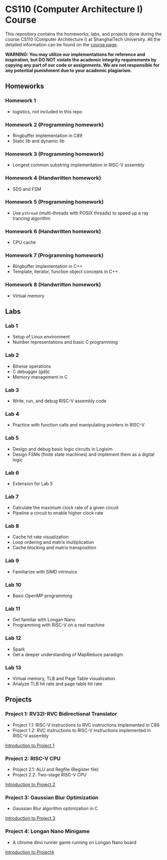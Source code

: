 # CS110 (Computer Architecture I) Course

This repository contains the homeworks, labs, and projects done during the course CS110 (Computer Architecture I) at ShanghaiTech University. All the detailed information can be found on the [course page](https://robotics.shanghaitech.edu.cn/courses/ca/22s/).

**WARNING: You may utilize our implementations for reference and inspiration, but DO NOT violate the academic integrity requirements by copying any part of our code or assignments. We are not responsible for any potential punishment due to your academic plagiarism.**



## Homeworks

### Homework 1

- logistics, not included in this repo

### Homework 2 (Programming homework)

- Ringbuffer implementation in C89
- Static lib and dynamic lib

### Homework 3 (Programming homework)

- Longest common substring implementation in RISC-V assembly

### Homework 4 (Handwritten homework)

- SDS and FSM

### Homework 5 (Programming homework)

- Use `pthread` (multi-threads with POSIX threads) to speed up a ray trancing algorithm

### Homework 6 (Handwritten homework)

- CPU cache

### Homework 7 (Programming homework)

- Ringbuffer implementation in C++
- Template, iterator, function object concepts in C++

### Homework 8 (Handwritten homework)

- Virtual memory



## Labs

### Lab 1

- Setup of Linux environment
- Number representations and basic C programming

### Lab 2

- Bitwise operations
- C debugger (gdb)
- Memory management in C

### Lab 3

- Write, run, and debug RISC-V assembly code

### Lab 4

- Practice with function calls and manipulating pointers in RISC-V

### Lab 5

- Design and debug basic logic circuits in Logisim
- Design FSMs (finite state machines) and implement them as a digital logic

### Lab 6

- Extension for Lab 5

### Lab 7

- Calculate the maximum clock rate of a given circuit
- Pipeline a circuit to enable higher clock rate

### Lab 8

- Cache hit rate visualization
- Loop ordering and matrix multiplication
- Cache blocking and matrix transposition

### Lab 9

- Familiarize with SIMD intrinsics

### Lab 10

- Basic OpenMP programming

### Lab 11

- Get familiar with Longan Nano
- Programming with RISC-V on a real machine

### Lab 12

- Spark
- Get a deeper understanding of MapReduce paradigm

### Lab 13

- Virtual memory, TLB and Page Table visualization
- Analyze TLB hit rate and page table hit rate 



## Projects

### Project 1: RV32I-RVC Bidirectional Translator

- Project 1.1: RISC-V instructions to RVC instructions implemented in C89
- Project 1.2: RVC instructions to RISC-V instructions implemented in RISC-V assembly

[Introduction to Project 1](https://github.com/billhu0/CS110-ShanghaiTech/tree/main/Project1)

### Project 2: RISC-V CPU

- Project 2.1: ALU and Regfile (Register file)
- Project 2.2: Two-stage RISC-V CPU

[Introduction to Project 2](https://github.com/billhu0/CS110-ShanghaiTech/tree/main/Project2)

### Project 3: Gaussian Blur Optimization

- Gaussian Blur algorithm optimization in C

[Introduction to Project 3](https://github.com/billhu0/CS110-ShanghaiTech/tree/main/Project3)

### Project 4: Longan Nano Minigame

- A chrome dino runner game running on Longan Nano board

[Introduction to Project4](https://github.com/billhu0/CS110-ShanghaiTech/tree/main/Project4)
